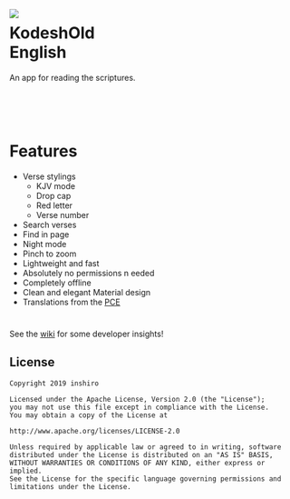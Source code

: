 <p><img align="left" src="https://i.postimg.cc/NMHK0krX/ic-launcher.png" > <h1>KodeshOld<br>English</h1>An app for reading the scriptures.<br>

<br><br><br></p>

# Features

- Verse stylings
	- KJV mode
	- Drop cap
	- Red letter
	- Verse number
- Search verses
- Find in page
- Night mode
- Pinch to zoom
- Lightweight and fast
- Absolutely no permissions n   eeded
- Completely offline
- Clean and elegant Material design
- Translations from the [PCE](http://www.bibleprotector.com/)

#
See the [wiki](https://github.com/inshiro/Kodesh/wiki) for some developer insights!

License
-------

    Copyright 2019 inshiro

    Licensed under the Apache License, Version 2.0 (the "License");
    you may not use this file except in compliance with the License.
    You may obtain a copy of the License at

    http://www.apache.org/licenses/LICENSE-2.0

    Unless required by applicable law or agreed to in writing, software
    distributed under the License is distributed on an "AS IS" BASIS,
    WITHOUT WARRANTIES OR CONDITIONS OF ANY KIND, either express or implied.
    See the License for the specific language governing permissions and
    limitations under the License.